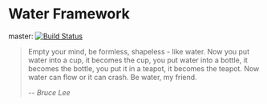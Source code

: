 # Water Framework

master: [![Build Status](https://travis-ci.org/PombaCorp/water.png?branch=master)](https://travis-ci.org/PombaCorp/water)

> Empty your mind, be formless, shapeless - like water. Now you put water into a cup, it becomes the cup,
> you put water into a bottle, it becomes the bottle, you put it in a teapot, it becomes the teapot.
> Now water can flow or it can crash. Be water, my friend.
>
> -- <cite>Bruce Lee</cite>
